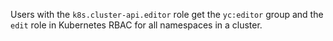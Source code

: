 Users with the `k8s.cluster-api.editor` role get the `yc:editor` group and the `edit` role in Kubernetes RBAC for all namespaces in a cluster.
